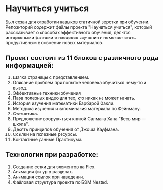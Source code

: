 # Научиться учиться
Был созан для отработки навыков статичной верстки при обучении.
Репозиторий содержит файлы проекта
"Научиться учиться", который рассказывает
о способах эффективного обучения,
делится интересными фактами о процессе
изучения и помогает стать продуктивным
в освоении новых материалов.

## Проект состоит из 11 блоков с различного рода информацией:
1. Шапка страницы с представлением.
2. Описание проблем при попытке человека
обучиться чему-то и вывод.
3. Эффективные техники обучения.
4. Пара полезных видео для тех,
кто никак не может начать.
5. История изучения математики Барбарой Оакли.
6. Методика изучения и запоминания материала по Фейнману.
7. Статистика.
8. Предложение вооружиться книгой Салмана Хана "Весь мир — школа".
9. Десять принципов обучения от Джоша Кауфмана.
10. Ссылки на полезные ресурсы.
11. Контактные данные Практикума.

## Технологии при разработке:
1. Создание сетки для элементов на Flex.
2. Анимация фигур в разделах.
3. Анимация ссылок при наведении.
4. Файловая структура проекта по БЭМ Nested.



